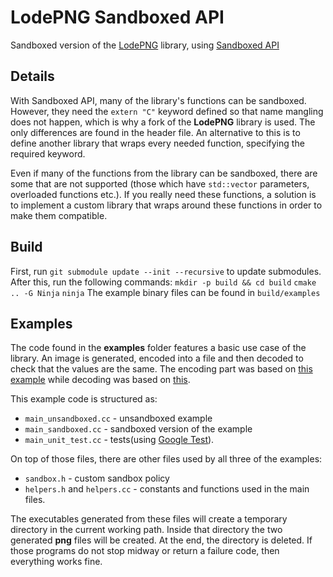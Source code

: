 # LodePNG Sandboxed API

Sandboxed version of the [LodePNG](https://github.com/lvandeve/lodepng) library, using [Sandboxed API](https://github.com/google/sandboxed-api)

## Details

With Sandboxed API, many of the library's functions can be sandboxed. However, they need the `extern "C"` keyword defined so that name mangling does not happen, which is why a fork of the **LodePNG** library is used. The only differences are found in the header file. An alternative to this is to define another library that wraps every needed function, specifying the required keyword.

Even if many of the functions from the library can be sandboxed, there are some that are not supported (those which have `std::vector` parameters, overloaded functions etc.). If you really need these functions, a solution is to implement a custom library that wraps around these functions in order to make them compatible.

## Build

First, run `git submodule update --init --recursive` to update submodules.
After this, run the following commands:
`mkdir -p build && cd build`
`cmake .. -G Ninja`
`ninja`
The example binary files can be found in `build/examples`

## Examples

The code found in the **examples** folder features a basic use case of the library. An image is generated, encoded into a file and then decoded to check that the values are the same. The encoding part was based on [this example](https://github.com/lvandeve/lodepng/blob/master/examples/example_encode.c) while decoding was based on [this](https://github.com/lvandeve/lodepng/blob/master/examples/example_decode.c).

This example code is structured as:
- `main_unsandboxed.cc` - unsandboxed example
- `main_sandboxed.cc` - sandboxed version of the example
- `main_unit_test.cc` - tests(using [Google Test](https://github.com/google/googletest)).

On top of those files, there are other files used by all three of the examples:
- `sandbox.h` - custom sandbox policy
- `helpers.h` and `helpers.cc` - constants and functions used in the main files.

The executables generated from these files will create a temporary directory in the current working path. Inside that directory the two generated **png** files will be created. At the end, the directory is deleted. If those programs do not stop midway or return a failure code, then everything works fine.

